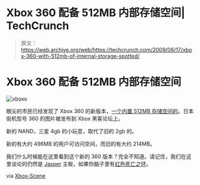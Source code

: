 # Xbox 360 配备 512MB 内部存储空间| TechCrunch

> 原文：<https://web.archive.org/web/https://techcrunch.com/2009/06/17/xbox-360-with-512mb-of-internal-storage-spotted/>

# Xbox 360 配备 512MB 内部存储空间

![xboxo](img/97d8a3437287d3f45d63b951f5cf28e9.png "xboxo")

眼尖的市民已经发现了 Xbox 360 的新版本，[一个内置 512MB 存储空间的](https://web.archive.org/web/20230324115539/http://www.xboxhacker.net/index.php?topic=11720.0)。日本街机型号 360 的图片被发布到 Xbox 黑客论坛上。

新的 NAND，三星 4gb 的小玩意，取代了旧的 2gb 的。

新的有大约 496MB 的用户可访问空间，而旧的有大约 214MB。

我们什么时候能在这里看到这个新的 360 版本？完全不知道。请记住，我们在这里谈论的仍然是 [Jasper](https://web.archive.org/web/20230324115539/http://www.crunchgear.com/2009/01/12/why-is-finding-a-jasper-xbox-360-such-a-pain-in-the-neck/) 主板，如果你脑子里有[红色死亡之环](https://web.archive.org/web/20230324115539/http://www.crunchgear.com/2008/06/14/microsoft-doesnt-think-xbox-360-brand-loyalty-affected-because-of-red-ring-of-death/)。

via [Xbox-Scene](https://web.archive.org/web/20230324115539/http://www.xbox-scene.com/xbox1data/sep/EkuVkEVplEtVPuWObG.php)